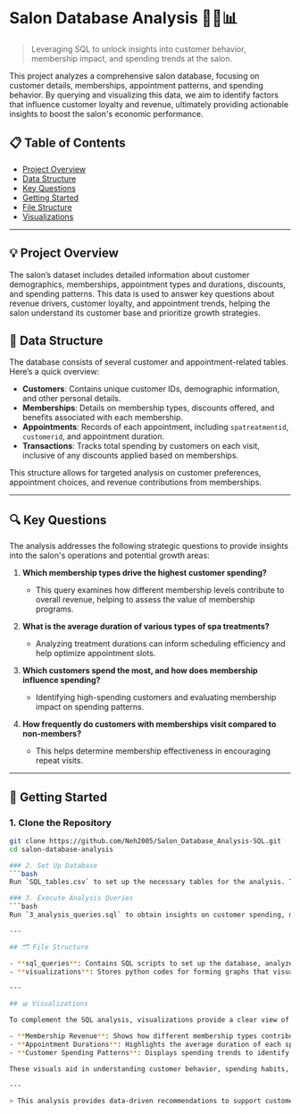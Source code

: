# Salon Database Analysis 💇‍♀️📊

> Leveraging SQL to unlock insights into customer behavior, membership impact, and spending trends at the salon.

This project analyzes a comprehensive salon database, focusing on customer details, memberships, appointment patterns, and spending behavior. By querying and visualizing this data, we aim to identify factors that influence customer loyalty and revenue, ultimately providing actionable insights to boost the salon's economic performance.

## 📋 Table of Contents
- [Project Overview](#project-overview)
- [Data Structure](#data-structure)
- [Key Questions](#key-questions)
- [Getting Started](#getting-started)
- [File Structure](#file-structure)
- [Visualizations](#visualizations)

---

## 💡 Project Overview

The salon’s dataset includes detailed information about customer demographics, memberships, appointment types and durations, discounts, and spending patterns. This data is used to answer key questions about revenue drivers, customer loyalty, and appointment trends, helping the salon understand its customer base and prioritize growth strategies.

## 📂 Data Structure

The database consists of several customer and appointment-related tables. Here’s a quick overview:

- **Customers**: Contains unique customer IDs, demographic information, and other personal details.
- **Memberships**: Details on membership types, discounts offered, and benefits associated with each membership.
- **Appointments**: Records of each appointment, including `spatreatmentid`, `customerid`, and appointment duration.
- **Transactions**: Tracks total spending by customers on each visit, inclusive of any discounts applied based on memberships.

This structure allows for targeted analysis on customer preferences, appointment choices, and revenue contributions from memberships.

---

## 🔍 Key Questions

The analysis addresses the following strategic questions to provide insights into the salon's operations and potential growth areas:

1. **Which membership types drive the highest customer spending?**
   - This query examines how different membership levels contribute to overall revenue, helping to assess the value of membership programs.

2. **What is the average duration of various types of spa treatments?**
   - Analyzing treatment durations can inform scheduling efficiency and help optimize appointment slots.

3. **Which customers spend the most, and how does membership influence spending?**
   - Identifying high-spending customers and evaluating membership impact on spending patterns.

4. **How frequently do customers with memberships visit compared to non-members?**
   - This helps determine membership effectiveness in encouraging repeat visits.
     
---

## 🚀 Getting Started

### 1. Clone the Repository
   ```bash
   git clone https://github.com/Neh2005/Salon_Database_Analysis-SQL.git
   cd salon-database-analysis

### 2. Set Up Database
   ```bash
   Run `SQL_tables.csv` to set up the necessary tables for the analysis. This establishes the data structure required for the salon database.

### 3. Execute Analysis Queries
   ```bash
   Run `3_analysis_queries.sql` to obtain insights on customer spending, membership value, and appointment patterns.

---

## 🗂️ File Structure

- **sql_queries**: Contains SQL scripts to set up the database, analyze the data, and optionally clean up after.
- **visualizations**: Stores python codes for forming graphs that visually represent the key findings from the analysis.

---

## 📊 Visualizations

To complement the SQL analysis, visualizations provide a clear view of the trends:

- **Membership Revenue**: Shows how different membership types contribute to overall revenue.
- **Appointment Durations**: Highlights the average duration of each spa treatment type for optimal scheduling.
- **Customer Spending Patterns**: Displays spending trends to identify high-value customers and the influence of memberships on spending.

These visuals aid in understanding customer behavior, spending habits, and service demand.

---

> This analysis provides data-driven recommendations to support customer retention, revenue growth, and operational efficiency for a salon business.
